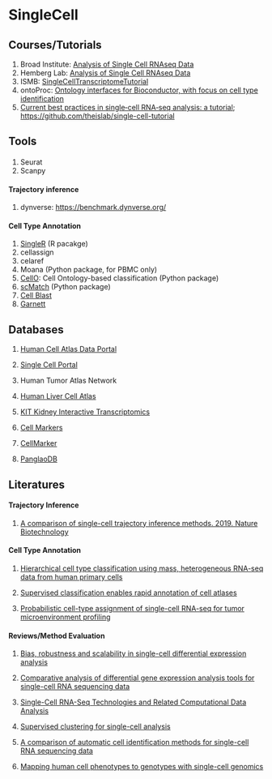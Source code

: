 # SingleCell

## Courses/Tutorials

1. Broad Institute: [Analysis of Single Cell RNAseq Data](https://broadinstitute.github.io/2019_scWorkshop/)
2. Hemberg Lab: [Analysis of Single Cell RNAseq Data](https://scrnaseq-course.cog.sanger.ac.uk/website/index.html)
3. ISMB: [SingleCellTranscriptomeTutorial](https://github.com/SingleCellTranscriptomics)
4. ontoProc: [Ontology interfaces for Bioconductor, with focus on cell type identification](http://www.bioconductor.org/packages/devel/bioc/vignettes/ontoProc/inst/doc/ontoProc.html)
5. [Current best practices in single‐cell RNA‐seq analysis: a tutorial](https://www.embopress.org/doi/full/10.15252/msb.20188746); https://github.com/theislab/single-cell-tutorial


## Tools

#### 

1. Seurat
2. Scanpy


#### Trajectory inference

1. dynverse: https://benchmark.dynverse.org/

#### Cell Type Annotation
1. [SingleR](https://bioconductor.org/packages/devel/bioc/vignettes/SingleR/inst/doc/SingleR.html) (R pacakge)
2. cellassign
3. celaref
4. Moana (Python package, for PBMC only)
5. [CellO](https://github.com/deweylab/CellO): Cell Ontology-based classification (Python package)
6. [scMatch](https://github.com/forrest-lab/scMatch) (Python package)
7. [Cell Blast](http://cblast.gao-lab.org/)
8. [Garnett](https://cole-trapnell-lab.github.io/garnett/)

## Databases

1. [Human Cell Atlas Data Portal](https://data.humancellatlas.org/)
2. [Single Cell Portal](https://portals.broadinstitute.org/single_cell)
3. Human Tumor Atlas Network

4. [Human Liver Cell Atlas](http://human-liver-cell-atlas.ie-freiburg.mpg.de/)
5. [KIT Kidney Interactive Transcriptomics](http://humphreyslab.com/SingleCell/displaycharts.php)

6. [Cell Markers](https://www.biolegend.com/en-us/cell-markers)
7. [CellMarker](http://biocc.hrbmu.edu.cn/CellMarker/#)  

8. [PanglaoDB](https://panglaodb.se/index.html)  

## Literatures

#### Trajectory Inference

1. [A comparison of single-cell trajectory inference methods. 2019. Nature Biotechnology](https://www.nature.com/articles/s41587-019-0071-9)

#### Cell Type Annotation

1. [Hierarchical cell type classification using mass, heterogeneous RNA-seq data from human primary cells](https://doi.org/10.1101/634097)

2. [Supervised classification enables rapid annotation of cell atlases](https://www.nature.com/articles/s41592-019-0535-3)  

3. [Probabilistic cell-type assignment of single-cell RNA-seq for tumor microenvironment profiling](https://www.nature.com/articles/s41592-019-0529-1)  


#### Reviews/Method Evaluation

1. [Bias, robustness and scalability in single-cell differential expression analysis](https://www.nature.com/articles/nmeth.4612)  

2. [Comparative analysis of differential gene expression analysis tools for single-cell RNA sequencing data](https://bmcbioinformatics.biomedcentral.com/articles/10.1186/s12859-019-2599-6)  

3. [Single-Cell RNA-Seq Technologies and Related Computational Data Analysis](https://www.frontiersin.org/articles/10.3389/fgene.2019.00317/full)

4. [Supervised clustering for single-cell analysis](https://www.nature.com/articles/s41592-019-0534-4)  

5. [A comparison of automatic cell identification methods for single-cell RNA sequencing data](https://genomebiology.biomedcentral.com/articles/10.1186/s13059-019-1795-z)  

6. [Mapping human cell phenotypes to genotypes with single-cell genomics](https://science.sciencemag.org/content/365/6460/1401)  
